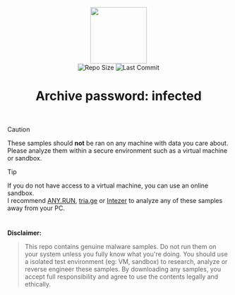 <p align="center">
<img width="128" height="128" src="https://github.com/user-attachments/assets/0ad3da99-f48a-4c70-ab0f-6f0a6cd81622"><br>
<img alt="Repo Size" src="https://img.shields.io/github/repo-size/Cryakl/Ransomware-Database"> <img alt="Last Commit" src="https://img.shields.io/github/last-commit/Cryakl/Ransomware-Database">
</p> 

<h1 align="center">Archive password: infected</h1><br>

> [!CAUTION]
> These samples should **not** be ran on any machine with data you care about.  
> Please analyze them within a secure environment such as a virtual machine or sandbox.

> [!TIP]  
> If you do not have access to a virtual machine, you can use an online sandbox.  
> I recommend [ANY.RUN](https://app.any.run), [tria.ge](https://tria.ge) or [Intezer](https://analyze.intezer.com)  to analyze any of these samples away from your PC.

<h1></h1>

**Disclaimer:**
> This repo contains genuine malware samples. Do not run them on your system unless you fully know what you're doing. You should use a isolated test environment (eg: VM, sandbox) to research, analyze or reverse engineer these samples. By downloading any samples, you accept full responsibility and agree to use the contents legally and ethically.  
